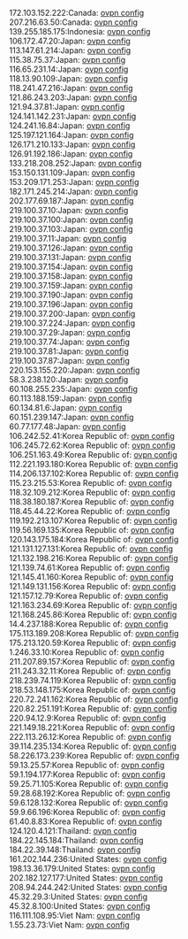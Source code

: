 172.103.152.222:Canada: [ovpn config](vpn/172_103_152_222.ovpn)  
207.216.63.50:Canada: [ovpn config](vpn/207_216_63_50.ovpn)  
139.255.185.175:Indonesia: [ovpn config](vpn/139_255_185_175.ovpn)  
106.172.47.20:Japan: [ovpn config](vpn/106_172_47_20.ovpn)  
113.147.61.214:Japan: [ovpn config](vpn/113_147_61_214.ovpn)  
115.38.75.37:Japan: [ovpn config](vpn/115_38_75_37.ovpn)  
116.65.231.14:Japan: [ovpn config](vpn/116_65_231_14.ovpn)  
118.13.90.109:Japan: [ovpn config](vpn/118_13_90_109.ovpn)  
118.241.47.216:Japan: [ovpn config](vpn/118_241_47_216.ovpn)  
121.86.243.203:Japan: [ovpn config](vpn/121_86_243_203.ovpn)  
121.94.37.81:Japan: [ovpn config](vpn/121_94_37_81.ovpn)  
124.141.142.231:Japan: [ovpn config](vpn/124_141_142_231.ovpn)  
124.241.16.84:Japan: [ovpn config](vpn/124_241_16_84.ovpn)  
125.197.121.164:Japan: [ovpn config](vpn/125_197_121_164.ovpn)  
126.171.210.133:Japan: [ovpn config](vpn/126_171_210_133.ovpn)  
126.91.192.186:Japan: [ovpn config](vpn/126_91_192_186.ovpn)  
133.218.208.252:Japan: [ovpn config](vpn/133_218_208_252.ovpn)  
153.150.131.109:Japan: [ovpn config](vpn/153_150_131_109.ovpn)  
153.209.171.253:Japan: [ovpn config](vpn/153_209_171_253.ovpn)  
182.171.245.214:Japan: [ovpn config](vpn/182_171_245_214.ovpn)  
202.177.69.187:Japan: [ovpn config](vpn/202_177_69_187.ovpn)  
219.100.37.10:Japan: [ovpn config](vpn/219_100_37_10.ovpn)  
219.100.37.100:Japan: [ovpn config](vpn/219_100_37_100.ovpn)  
219.100.37.103:Japan: [ovpn config](vpn/219_100_37_103.ovpn)  
219.100.37.11:Japan: [ovpn config](vpn/219_100_37_11.ovpn)  
219.100.37.126:Japan: [ovpn config](vpn/219_100_37_126.ovpn)  
219.100.37.131:Japan: [ovpn config](vpn/219_100_37_131.ovpn)  
219.100.37.154:Japan: [ovpn config](vpn/219_100_37_154.ovpn)  
219.100.37.158:Japan: [ovpn config](vpn/219_100_37_158.ovpn)  
219.100.37.159:Japan: [ovpn config](vpn/219_100_37_159.ovpn)  
219.100.37.190:Japan: [ovpn config](vpn/219_100_37_190.ovpn)  
219.100.37.196:Japan: [ovpn config](vpn/219_100_37_196.ovpn)  
219.100.37.200:Japan: [ovpn config](vpn/219_100_37_200.ovpn)  
219.100.37.224:Japan: [ovpn config](vpn/219_100_37_224.ovpn)  
219.100.37.29:Japan: [ovpn config](vpn/219_100_37_29.ovpn)  
219.100.37.74:Japan: [ovpn config](vpn/219_100_37_74.ovpn)  
219.100.37.81:Japan: [ovpn config](vpn/219_100_37_81.ovpn)  
219.100.37.87:Japan: [ovpn config](vpn/219_100_37_87.ovpn)  
220.153.155.220:Japan: [ovpn config](vpn/220_153_155_220.ovpn)  
58.3.238.120:Japan: [ovpn config](vpn/58_3_238_120.ovpn)  
60.108.255.235:Japan: [ovpn config](vpn/60_108_255_235.ovpn)  
60.113.188.159:Japan: [ovpn config](vpn/60_113_188_159.ovpn)  
60.134.81.6:Japan: [ovpn config](vpn/60_134_81_6.ovpn)  
60.151.239.147:Japan: [ovpn config](vpn/60_151_239_147.ovpn)  
60.77.177.48:Japan: [ovpn config](vpn/60_77_177_48.ovpn)  
106.242.52.41:Korea Republic of: [ovpn config](vpn/106_242_52_41.ovpn)  
106.245.72.62:Korea Republic of: [ovpn config](vpn/106_245_72_62.ovpn)  
106.251.163.49:Korea Republic of: [ovpn config](vpn/106_251_163_49.ovpn)  
112.221.193.180:Korea Republic of: [ovpn config](vpn/112_221_193_180.ovpn)  
114.206.137.102:Korea Republic of: [ovpn config](vpn/114_206_137_102.ovpn)  
115.23.215.53:Korea Republic of: [ovpn config](vpn/115_23_215_53.ovpn)  
118.32.109.212:Korea Republic of: [ovpn config](vpn/118_32_109_212.ovpn)  
118.38.180.187:Korea Republic of: [ovpn config](vpn/118_38_180_187.ovpn)  
118.45.44.22:Korea Republic of: [ovpn config](vpn/118_45_44_22.ovpn)  
119.192.213.107:Korea Republic of: [ovpn config](vpn/119_192_213_107.ovpn)  
119.56.169.135:Korea Republic of: [ovpn config](vpn/119_56_169_135.ovpn)  
120.143.175.184:Korea Republic of: [ovpn config](vpn/120_143_175_184.ovpn)  
121.131.127.131:Korea Republic of: [ovpn config](vpn/121_131_127_131.ovpn)  
121.132.198.216:Korea Republic of: [ovpn config](vpn/121_132_198_216.ovpn)  
121.139.74.61:Korea Republic of: [ovpn config](vpn/121_139_74_61.ovpn)  
121.145.41.160:Korea Republic of: [ovpn config](vpn/121_145_41_160.ovpn)  
121.149.131.156:Korea Republic of: [ovpn config](vpn/121_149_131_156.ovpn)  
121.157.12.79:Korea Republic of: [ovpn config](vpn/121_157_12_79.ovpn)  
121.163.234.69:Korea Republic of: [ovpn config](vpn/121_163_234_69.ovpn)  
121.168.245.86:Korea Republic of: [ovpn config](vpn/121_168_245_86.ovpn)  
14.4.237.188:Korea Republic of: [ovpn config](vpn/14_4_237_188.ovpn)  
175.113.189.208:Korea Republic of: [ovpn config](vpn/175_113_189_208.ovpn)  
175.213.120.59:Korea Republic of: [ovpn config](vpn/175_213_120_59.ovpn)  
1.246.33.10:Korea Republic of: [ovpn config](vpn/1_246_33_10.ovpn)  
211.207.89.157:Korea Republic of: [ovpn config](vpn/211_207_89_157.ovpn)  
211.243.32.11:Korea Republic of: [ovpn config](vpn/211_243_32_11.ovpn)  
218.239.74.119:Korea Republic of: [ovpn config](vpn/218_239_74_119.ovpn)  
218.53.148.175:Korea Republic of: [ovpn config](vpn/218_53_148_175.ovpn)  
220.72.241.162:Korea Republic of: [ovpn config](vpn/220_72_241_162.ovpn)  
220.82.251.191:Korea Republic of: [ovpn config](vpn/220_82_251_191.ovpn)  
220.94.12.9:Korea Republic of: [ovpn config](vpn/220_94_12_9.ovpn)  
221.149.18.221:Korea Republic of: [ovpn config](vpn/221_149_18_221.ovpn)  
222.113.26.12:Korea Republic of: [ovpn config](vpn/222_113_26_12.ovpn)  
39.114.235.134:Korea Republic of: [ovpn config](vpn/39_114_235_134.ovpn)  
58.226.173.239:Korea Republic of: [ovpn config](vpn/58_226_173_239.ovpn)  
59.13.25.57:Korea Republic of: [ovpn config](vpn/59_13_25_57.ovpn)  
59.1.194.177:Korea Republic of: [ovpn config](vpn/59_1_194_177.ovpn)  
59.25.71.105:Korea Republic of: [ovpn config](vpn/59_25_71_105.ovpn)  
59.28.68.192:Korea Republic of: [ovpn config](vpn/59_28_68_192.ovpn)  
59.6.128.132:Korea Republic of: [ovpn config](vpn/59_6_128_132.ovpn)  
59.9.66.196:Korea Republic of: [ovpn config](vpn/59_9_66_196.ovpn)  
61.40.8.83:Korea Republic of: [ovpn config](vpn/61_40_8_83.ovpn)  
124.120.4.121:Thailand: [ovpn config](vpn/124_120_4_121.ovpn)  
184.22.145.184:Thailand: [ovpn config](vpn/184_22_145_184.ovpn)  
184.22.39.148:Thailand: [ovpn config](vpn/184_22_39_148.ovpn)  
161.202.144.236:United States: [ovpn config](vpn/161_202_144_236.ovpn)  
198.13.36.179:United States: [ovpn config](vpn/198_13_36_179.ovpn)  
202.182.127.177:United States: [ovpn config](vpn/202_182_127_177.ovpn)  
208.94.244.242:United States: [ovpn config](vpn/208_94_244_242.ovpn)  
45.32.29.3:United States: [ovpn config](vpn/45_32_29_3.ovpn)  
45.32.8.100:United States: [ovpn config](vpn/45_32_8_100.ovpn)  
116.111.108.95:Viet Nam: [ovpn config](vpn/116_111_108_95.ovpn)  
1.55.23.73:Viet Nam: [ovpn config](vpn/1_55_23_73.ovpn)  
